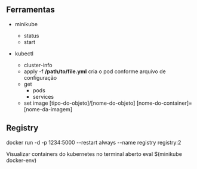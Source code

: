 ## Ferramentas

- minikube
  - status
  - start

- kubectl
  - cluster-info
  - apply -f **/path/to/file.yml** cria o pod conforme arquivo de configuração
  - get
    - pods
    - services
  - set image [tipo-do-objeto]/[nome-do-objeto] [nome-do-container]=[nome-da-imagem]

## Registry
docker run -d -p 1234:5000 --restart always --name registry registry:2

Visualizar containers do kubernetes no terminal aberto
eval $(minikube docker-env)